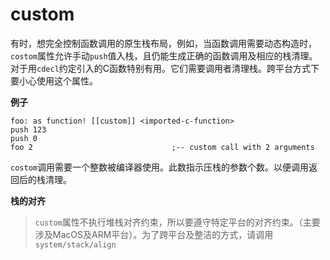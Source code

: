 # custom

有时，想完全控制函数调用的原生栈布局，例如，当函数调用需要动态构造时，
`costom`属性允许手动`push`值入栈，且仍能生成正确的函数调用及相应的栈清理。对于用`cdecl`约定引入的C函数特别有用。它们需要调用者清理栈。跨平台方式下要小心使用这个属性。

**例子**

```
foo: as function! [[custom]] <imported-c-function>
push 123
push 0
foo 2                               ;-- custom call with 2 arguments
```

`costom`调用需要一个整数被编译器使用。此数指示压栈的参数个数。以便调用返回后的栈清理。

**栈的对齐**
>`custom`属性不执行堆栈对齐约束，所以要遵守特定平台的对齐约束。（主要涉及MacOS及ARM平台）。为了跨平台及整洁的方式，请调用`system/stack/align`